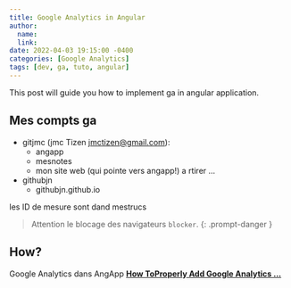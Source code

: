 ```yaml
---
title: Google Analytics in Angular
author:
  name: 
  link: 
date: 2022-04-03 19:15:00 -0400
categories: [Google Analytics]
tags: [dev, ga, tuto, angular]
---
```


This post will guide you how to implement ga in angular application.

## Mes compts ga

 - gitjmc (jmc Tizen jmctizen@gmail.com):
    - angapp 
    - mesnotes
    - mon site web (qui pointe vers angapp!) a rtirer ...
 - githubjn
    - githubjn.github.io
 
les ID de mesure sont dand mestrucs

> Attention le blocage des navigateurs `blocker`.
{: .prompt-danger }

## How?
Google Analytics dans AngApp [**How ToProperly Add Google Analytics ...**](https://medium.com/madhash/how-to-properly-add-google-analytics-tracking-to-your-angular-web-app-bc7750713c9e)
